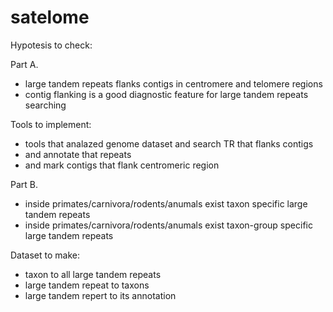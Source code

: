# satelome

Hypotesis to check:

Part A.

- large tandem repeats flanks contigs in centromere and telomere regions
- contig flanking is a good diagnostic feature for large tandem repeats searching

Tools to implement:

- tools that analazed genome dataset and search TR that flanks contigs
- and annotate that repeats
- and mark contigs that flank centromeric region

Part B.

- inside primates/carnivora/rodents/anumals exist taxon specific large tandem repeats
- inside primates/carnivora/rodents/anumals exist taxon-group specific large tandem repeats

Dataset to make:

- taxon to all large tandem repeats
- large tandem repeat to taxons
- large tandem repert to its annotation
